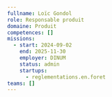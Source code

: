 ```yaml
---
fullname: Loïc Gondol
role: Responsable produit
domaine: Produit
competences: []
missions:
  - start: 2024-09-02
    end: 2025-11-30
    employer: DINUM
    status: admin
    startups:
      - reglementations.en.foret
teams: []
---
```

